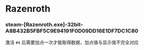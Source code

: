 # Razenroth

### steam-[Razenroth.exe]-32bit-A8B432B5FBF5C9E94191F0D09DD16E1DF7DC1C80
激活 `#4` 后需要加点一次才能取得数据，加点值与显示值不完全对应